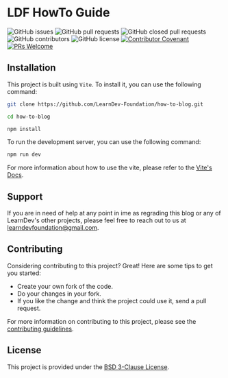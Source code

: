 # LDF HowTo Guide

![GitHub issues](https://img.shields.io/github/issues/LearnDev-Foundation/how-to-blog?style=plastic) ![GitHub pull requests](https://img.shields.io/github/issues-pr/LearnDev-Foundation/how-to-blog?style=plastic) ![GitHub closed pull requests](https://img.shields.io/github/issues-pr-closed/LearnDev-Foundation/how-to-blog?style=plastic) ![GitHub contributors](https://img.shields.io/github/contributors/LearnDev-Foundation/how-to-blog?style=plastic) ![GitHub license](https://img.shields.io/github/license/LearnDev-Foundation/how-to-blog?style=plastic) [![Contributor Covenant](https://img.shields.io/badge/Contributor%20Covenant-2.1-4baaaa.svg)](code_of_conduct.md) [![PRs Welcome](https://img.shields.io/badge/PRs-welcome-brightgreen.svg?style=plastic)](https://makeapullrequest.com)

## Installation

This project is built using `Vite`. To install it, you can use the following command:

```bash
git clone https://github.com/LearnDev-Foundation/how-to-blog.git

cd how-to-blog

npm install
```

To run the development server, you can use the following command:

```bash
npm run dev
```

For more information about how to use the vite, please refer to the [Vite's Docs](https://vitejs.dev/guide/).

## Support

If you are in need of help at any point in ime as regrading this blog or any of LearnDev's other projects, please feel free to reach out to us at [learndevfoundation@gmail.com](mailto:learndevfoundation@gmail.com).

## Contributing

Considering contributing to this project? Great! Here are some tips to get you started:

- Create your own fork of the code.
- Do your changes in your fork.
- If you like the change and think the project could use it, send a pull request.

For more information on contributing to this project, please see the [contributing guidelines](CONTRIBUTING.md).

## License

This project is provided under the [BSD 3-Clause License](https://opensource.org/licenses/BSD-3-Clause).
